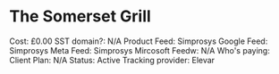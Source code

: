 # The Somerset Grill

Cost: £0.00
SST domain?: N/A
Product Feed: Simprosys
Google Feed: Simprosys
Meta Feed: Simprosys
Mircosoft Feedw: N/A
Who's paying: Client
Plan: N/A
Status: Active
Tracking provider: Elevar